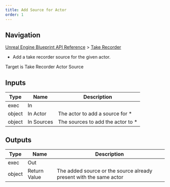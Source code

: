 ```yaml
---
title: Add Source for Actor
order: 1
---
```

## Navigation

[Unreal Engine Blueprint API Reference](https://dev.epicgames.com/documentation/en-us/unreal-engine/BlueprintAPI) > [Take Recorder](https://dev.epicgames.com/documentation/en-us/unreal-engine/BlueprintAPI/TakeRecorder)

- Add a take recorder source for the given actor.

Target is Take Recorder Actor Source

## Inputs

| Type | Name | Description |
| --- | --- | --- |
| exec | In |  |
| object | In Actor | The actor to add a source for * |
| object | In Sources | The sources to add the actor to * |

## Outputs

| Type | Name | Description |
| --- | --- | --- |
| exec | Out |  |
| object | Return Value | The added source or the source already present with the same actor |
